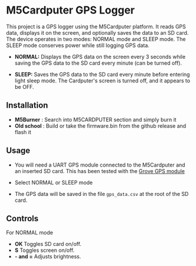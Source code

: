 # M5Cardputer GPS Logger

This project is a GPS logger using the M5Cardputer platform. It reads GPS data, displays it on the screen, and optionally saves the data to an SD card. The device operates in two modes: NORMAL mode and SLEEP mode. The SLEEP mode conserves power while still logging GPS data.

- <b>NORMAL:</b> Displays the GPS data on the screen every 3 seconds while saving the GPS data to the SD card every minute (can be turned off).

- <b>SLEEP:</b> Saves the GPS data to the SD card every minute before entering light sleep mode. The Cardputer's screen is turned off, and it appears to be OFF.

## Installation

- <b>M5Burner</b> : Search into M5CARDPUTER section and simply burn it
- <b>Old school</b> : Build or take the firmware.bin from the github release and flash it


## Usage 


- You will need a UART GPS module connected to the M5Cardputer and an inserted SD card.
This has been tested with the [Grove GPS module](https://wiki.seeedstudio.com/Grove-GPS-Air530/)

- Select NORMAL or SLEEP mode

- The GPS data will be saved in the file `gps_data.csv` at the root of the SD card.

## Controls

For NORMAL mode
- <b> OK </b> Toggles SD card  on/off.
- <b>S</b> Toggles screen on/off.
- <b>- and =</b> Adjusts brightness.